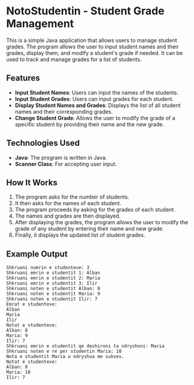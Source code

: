 # NotoStudentin - Student Grade Management

This is a simple Java application that allows users to manage student grades. The program allows the user to input student names and their grades, display them, and modify a student's grade if needed. It can be used to track and manage grades for a list of students.

## Features

- **Input Student Names**: Users can input the names of the students.
- **Input Student Grades**: Users can input grades for each student.
- **Display Student Names and Grades**: Displays the list of all student names and their corresponding grades.
- **Change Student Grade**: Allows the user to modify the grade of a specific student by providing their name and the new grade.
  
## Technologies Used

- **Java**: The program is written in Java.
- **Scanner Class**: For accepting user input.

## How It Works

1. The program asks for the number of students.
2. It then asks for the names of each student.
3. The program proceeds by asking for the grades of each student.
4. The names and grades are then displayed.
5. After displaying the grades, the program allows the user to modify the grade of any student by entering their name and new grade.
6. Finally, it displays the updated list of student grades.

## Example Output

```text
Shkruani numrin e studenteve: 3
Shkruani emrin e studentit 1: Alban
Shkruani emrin e studentit 2: Maria
Shkruani emrin e studentit 3: Ilir
Shkruani noten e studentit Alban: 8
Shkruani noten e studentit Maria: 9
Shkruani noten e studentit Ilir: 7
Emrat e studenteve:
Alban
Maria
Ilir
Notat e studenteve:
Alban: 8
Maria: 9
Ilir: 7
Shkruani emrin e studentit qe deshironi ta ndryshoni: Maria
Shkruani noten e re per studentin Maria: 10
Nota e studentit Maria u ndryshua me sukses.
Notat e studenteve:
Alban: 8
Maria: 10
Ilir: 7
